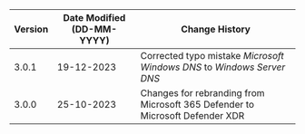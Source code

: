 | **Version** | **Date Modified (DD-MM-YYYY)** | **Change History**                                                            |
|-------------|--------------------------------|-------------------------------------------------------------------------------|
| 3.0.1       | 19-12-2023                     | Corrected typo mistake *Microsoft Windows DNS* to *Windows Server DNS*        |
| 3.0.0       | 25-10-2023                     | Changes for rebranding from Microsoft 365 Defender to Microsoft Defender XDR  |